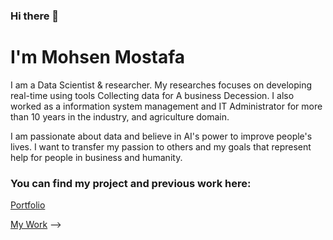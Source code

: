 ### Hi there 👋

# I'm Mohsen Mostafa 

I am a Data Scientist & researcher. My researches focuses on developing real-time using tools Collecting data for A business Decession. I also worked as a information system management and IT Administrator for more than 10 years in the industry, and agriculture domain.

I am passionate about data and believe in AI's power to improve people's lives. I want to transfer my passion to others and my goals that represent help for people in business and humanity.

### You can find my project and previous work here:

[Portfolio](https://github.com/MohsenMostafa88/Portofolio)

[My Work](https://github.com/MohsenMostafa88/Data-Science-Python-Tasks-Projects)
-->

